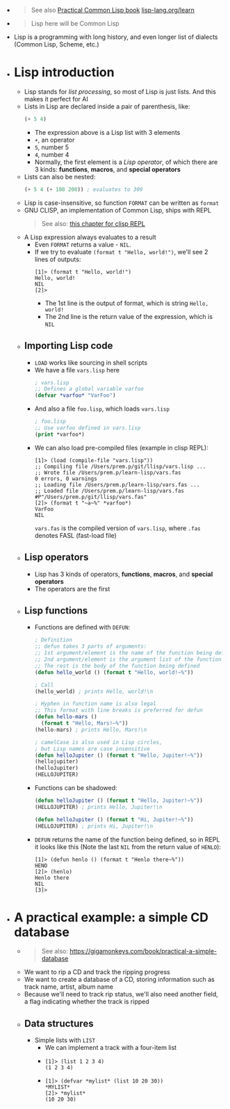- > See also
  [Practical Common Lisp book](https://gigamonkeys.com/book)
  [lisp-lang.org/learn](https://lisp-lang.org/learn)
- > Lisp here will be Common Lisp
- Lisp is a programming with long history, and even longer list of dialects (Common Lisp, Scheme, etc.)
- # Lisp introduction
	- Lisp stands for *list processing*, so most of Lisp is just lists. And this makes it perfect for AI
	- Lists in Lisp are declared inside a pair of parenthesis, like:
	  ```lisp
	  (+ 5 4)
	  ```
		- The expression above is a Lisp list with 3 elements
		- `+`, an operator
		- `5`, number 5
		- `4`, number 4
		- Normally, the first element is a *Lisp operator*, of which there are 3 kinds: **functions**, **macros**, and **special operators**
	- Lists can also be nested:
	  ```lisp
	  (+ 5 4 (+ 100 200)) ; evaluates to 309
	  ```
	- Lisp is case-insensitive, so function `FORMAT` can be written as `format`
	- GNU CLISP, an implementation of Common Lisp, ships with REPL
	  > See also: [this chapter for clisp REPL](https://gigamonkeys.com/book/lather-rinse-repeat-a-tour-of-the-repl)
	- A Lisp expression always evaluates to a result
		- Even `FORMAT` returns a value - `NIL`.
		- If we try to evaluate `(format t "Hello, world!")`, we'll see 2 lines of outputs:
		  ```
		  [1]> (format t "Hello, world!")
		  Hello, world!
		  NIL
		  [2]>
		  ```
			- The 1st line is the output of format, which is string `Hello, world!`
			- The 2nd line is the return value of the expression, which is `NIL`
	- ## Importing Lisp code
		- `LOAD` works like sourcing in shell scripts
		- We have a file `vars.lisp` here
		  ```lisp
		  ; vars.lisp
		  ;; Defines a global variable varfoo
		  (defvar *varfoo* "VarFoo")
		  ```
		- And also a file `foo.lisp`, which loads `vars.lisp`
		  ```lisp
		  ; foo.lisp
		  ;; Use varfoo defined in vars.lisp
		  (print *varfoo*)
		  ```
		- We can also load pre-compiled files (example in clisp REPL):
		  ```
		  [1]> (load (compile-file "vars.lisp"))
		  ;; Compiling file /Users/prem.p/git/llisp/vars.lisp ...
		  ;; Wrote file /Users/prem.p/learn-lisp/vars.fas
		  0 errors, 0 warnings
		  ;; Loading file /Users/prem.p/learn-lisp/vars.fas ...
		  ;; Loaded file /Users/prem.p/learn-lisp/vars.fas
		  #P"/Users/prem.p/git/llisp/vars.fas"
		  [2]> (format t "~a~%" *varfoo*)
		  VarFoo
		  NIL
		  ```
		  `vars.fas` is the compiled version of `vars.lisp`, where `.fas` denotes FASL (fast-load file)
	- ## Lisp operators
		- Lisp has 3 kinds of operators, **functions**, **macros**, and **special operators**
		- The operators are the first
	- ## Lisp functions
		- Functions are defined with `DEFUN`:
		  ```lisp
		  ; Definition
		  ;; defun takes 3 parts of arguments:
		  ;; 1st argument/element is the name of the function being defined
		  ;; 2nd argument/element is the argument list of the function being defined
		  ;; The rest is the body of the function being defined
		  (defun hello_world () (format t "Hello, world!~%"))
		  
		  ; Call
		  (hello_world) ; prints Hello, world!\n
		  
		  ; Hyphen in function name is also legal
		  ;; This format with line breaks is preferred for defun
		  (defun hello-mars ()
		   	(format t "Hello, Mars!~%"))
		  (hello-mars) ; prints Hello, Mars!\n
		  
		  ; camelCase is also used in Lisp circles,
		  ; but Lisp names are case insensitive
		  (defun helloJupiter () (format t "Hello, Jupiter!~%"))
		  (hellojupiter)
		  (helloJupiter)
		  (HELLOJUPITER)
		  ```
		- Functions can be shadowed:
		  ```lisp
		  (defun helloJupiter () (format t "Hello, Jupiter!~%"))
		  (HELLOJUPITER) ; prints Hello, Jupiter!\n
		  
		  (defun helloJupiter () (format t "Hi, Jupiter!~%"))
		  (HELLOJUPITER) ; prints Hi, Jupiter!\n
		  ```
		- `DEFUN` returns the name of the function being defined, so in REPL it looks like this (Note the last `NIL` from the return value of `HENLO`):
		  ```
		  [1]> (defun henlo () (format t "Henlo there~%"))
		  HENO
		  [2]> (henlo)
		  Henlo there
		  NIL
		  [3]>
		  ```
- # A practical example: a simple CD database
	- > See also: https://gigamonkeys.com/book/practical-a-simple-database
	- We want to rip a CD and track the ripping progress
	- We want to create a database of a CD, storing information such as track name, artist, album name
	- Because we'll need to track rip status, we'll also need another field, a flag indicating whether the track is ripped
	- ## Data structures
		- Simple lists with `LIST`
			- We can implement a track with a four-item list
			- ```
			  [1]> (list 1 2 3 4)
			  (1 2 3 4)
			  ```
			- ```
			  [1]> (defvar *mylist* (list 10 20 30))
			  *MYLIST*
			  [2]> *mylist*
			  (10 20 30)
			  ```
